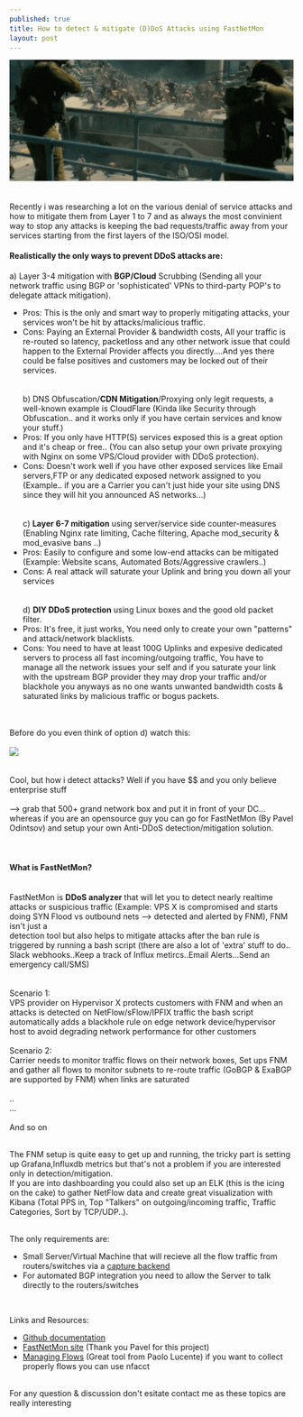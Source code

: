 ```yaml
---
published: true
title: How to detect & mitigate (D)DoS Attacks using FastNetMon
layout: post
---
```


![](https://raw.githubusercontent.com/fnzv/fnzv.github.io/5653b21f4114429a5bddf86aaed7891fb3a1e542/imgs/ddos-warz.gif)
<br><br><br>
Recently i was researching a lot on the various denial of service attacks and how to mitigate them from Layer 1 to 7 and as always the most convinient way to stop any attacks is keeping the bad requests/traffic away from your services starting from the first layers of the ISO/OSI model.<br>
#### Realistically the only ways to prevent DDoS attacks are:<br>
a) Layer 3-4 mitigation with **BGP/Cloud** Scrubbing (Sending all your network traffic using BGP or 'sophisticated' VPNs to third-party POP's to delegate attack mitigation).<br>
  + Pros: This is the only and smart way to properly mitigating attacks, your services won't be hit by attacks/malicious traffic.<br>
  + Cons: Paying an External Provider & bandwidth costs, All your traffic is re-routed so latency, packetloss and any other network issue that could happen to the External Provider affects you directly....And yes there could be false positives and customers may be locked out of their services.<br><br><br>
b) DNS Obfuscation/**CDN Mitigation**/Proxying only legit requests, a well-known example is CloudFlare  (Kinda like Security through Obfuscation.. and it works only if you have certain services and know your stuff.)<br>
  + Pros: If you only have HTTP(S) services exposed this is a great option and it's cheap or free.. (You can also setup your own private proxying with Nginx on some VPS/Cloud provider with DDoS protection). <br>
  + Cons: Doesn't work well if you have other exposed services like Email servers,FTP or any dedicated exposed network assigned to you (Example.. if you are a Carrier you can't just hide your site using DNS since they will hit you announced AS networks...)
<br><br><br>
c) **Layer 6-7 mitigation** using server/service side counter-measures (Enabling Nginx rate limiting, Cache filtering, Apache mod_security & mod_evasive bans ..)<br>
  + Pros: Easily to configure and some low-end attacks can be mitigated (Example: Website scans, Automated Bots/Aggressive crawlers..)<br>
  + Cons: A real attack will saturate your Uplink and bring you down all your services<br><br><br>
d) **DIY DDoS protection** using Linux boxes and the good old packet filter.<br>
  + Pros: It's free, it just works, You need only to create your own "patterns" and attack/network blacklists.<br>
  + Cons: You need to have at least 100G Uplinks and expesive dedicated servers to process all fast incoming/outgoing traffic, You have to manage all the network issues your self and if you saturate your link with the upstream BGP provider they may drop your traffic and/or blackhole you anyways as no one wants unwanted bandwidth costs & saturated links by malicious traffic or bogus packets.<br><br><br>
	
Before do you even think of option d) watch this:<br><br>
![](https://github.com/fnzv/fnzv.github.io/blob/beedd3afa60078ac41b7b574738a22f690bec90a/ddos-fish.gif?raw=true)
<br><br>

Cool, but how i detect attacks?  Well if you have $$ and you only believe enterprise stuff <br><br>
--> grab that 500+ grand network box and put it in front of your DC... whereas if you are an opensource guy you can go for FastNetMon (By Pavel Odintsov) and setup your own Anti-DDoS detection/mitigation solution.<br>
<br><br>
#### What is FastNetMon?<br><br>
FastNetMon is **DDoS analyzer** that will let you to detect nearly realtime attacks or suspicious traffic (Example: VPS X is compromised and starts doing SYN Flood vs outbound nets --> detected and alerted by FNM), FNM isn't just a <br>
detection tool but also helps to mitigate attacks after the ban rule is triggered by running a bash script (there are also a lot of 'extra' stuff to do.. Slack webhooks..Keep a track of Influx metircs..Email Alerts...Send an emergency call/SMS)<br>
<br><br>
Scenario 1:<br>
VPS provider on Hypervisor X protects customers with FNM and when an attacks is detected on NetFlow/sFlow/IPFIX traffic the bash script automatically adds a blackhole rule on edge network device/hypervisor host to avoid degrading network performance for 
other customers<br>
<br>
Scenario 2:<br>
Carrier needs to monitor traffic flows on their network boxes, Set ups FNM and gather all flows to monitor subnets to re-route traffic (GoBGP & ExaBGP are supported by FNM) when links are saturated<br>
<br>
..<br>
...<br>
<br>
And so on<br>
<br>

The FNM setup is quite easy to get up and running, the tricky part is setting up Grafana,Influxdb metrics but that's not a problem if you are interested only in detection/mitigation.<br>
If you are into dashboarding you could also set up an ELK (this is the icing on the cake) to gather NetFlow data and create great visualization with Kibana (Total PPS in, Top "Talkers" on outgoing/incoming traffic, Traffic Categories, Sort by TCP/UDP..). <br><br>



The only requirements are:<br>
- Small Server/Virtual Machine that will recieve all the flow traffic from routers/switches via a [capture backend](https://github.com/pavel-odintsov/fastnetmon/blob/master/docs/CAPTURE_BACKENDS.md)<br>
- For automated BGP integration you need to allow the Server to talk directly to the routers/switches<br>
<br>

Links and Resources:<br>
- [Github documentation](https://github.com/pavel-odintsov/fastnetmon/tree/master/docs)<br>
- [FastNetMon site](https://fastnetmon.com/) (Thank you Pavel for this project) <br>
- [Managing Flows](http://pmacct.net/) (Great tool from Paolo Lucente) if you want to collect properly flows you can use nfacct <br><br>

For any question & discussion don't esitate contact me as these topics are really interesting <br><br>
